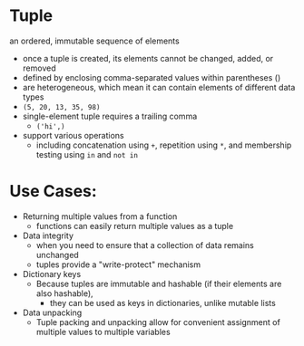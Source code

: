 # Tuple
an ordered, immutable sequence of elements
- once a tuple is created, its elements cannot be changed, added, or removed
- defined by enclosing comma-separated values within parentheses ()
- are heterogeneous, which mean it can contain elements of different data types
- `(5, 20, 13, 35, 98)`
- single-element tuple requires a trailing comma
  - `('hi',)`
- support various operations
  - including concatenation using `+`, repetition using `*`, and membership testing using `in` and `not in`

# Use Cases:
- Returning multiple values from a function
  - functions can easily return multiple values as a tuple
- Data integrity
  - when you need to ensure that a collection of data remains unchanged
  - tuples provide a "write-protect" mechanism
- Dictionary keys
  - Because tuples are immutable and hashable (if their elements are also hashable), 
    - they can be used as keys in dictionaries, unlike mutable lists
- Data unpacking
  - Tuple packing and unpacking allow for convenient assignment of multiple values to multiple variables